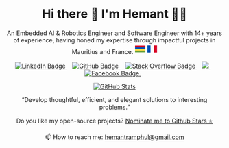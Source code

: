 <h1 align="center">Hi there 👋 I'm Hemant 👨‍💻</h1>
<p align="center">
    An Embedded AI & Robotics Engineer and Software Engineer with 14+ years of experience, having honed my expertise through impactful projects in Mauritius and France. <img src="img/mauritius.png" alt="Mauritius" />
    <img src="img/france.png" alt="France" />
</p>
<p align="center">
    <a href="https://www.linkedin.com/in/hemantramphul/" target="_blank" rel="noopener noreferrer">
        <img src="https://img.shields.io/badge/LinkedIn-0077B5?style=for-the-badge&logo=linkedin&logoColor=white" alt="LinkedIn Badge" />
    </a>
    &nbsp;&nbsp;
    <a href="https://github.com/hemantramphul/" target="_blank" rel="noopener noreferrer">
        <img src="https://img.shields.io/badge/GitHub-100000?style=for-the-badge&logo=github&logoColor=white" alt="GitHub Badge" />
    </a>
    &nbsp;&nbsp;
    <a href="https://stackoverflow.com/users/3537318/hemant-ramphul" target="_blank" rel="noopener noreferrer">
        <img src="https://img.shields.io/badge/Stack_Overflow-FE7A16?style=for-the-badge&logo=stack-overflow&logoColor=white" alt="Stack Overflow Badge" />
    </a>
    &nbsp;&nbsp;
    <a href="https://medium.com/@hemant.ramphul" target="_blank" rel="noopener noreferrer">
        <img src="https://img.shields.io/badge/Medium-12100E?style=for-the-badge&logo=medium&logoColor=white" />
    </a>
    &nbsp;&nbsp;
    <a href="https://www.facebook.com/hemant.ramphul/" target="_blank" rel="noopener noreferrer">
        <img src="https://img.shields.io/badge/Facebook-1877F2?style=for-the-badge&logo=facebook&logoColor=white" alt="Facebook Badge" />
    </a>
    &nbsp;&nbsp;
</p>
<p align="center">
    <a href="#"><img src="https://github-readme-stats.vercel.app/api?username=hemantramphul&show_icons=true&count_private=true&theme=dark" alt="GitHub Stats" width="350" /></a>
</p>
<p align="center">“Develop thoughtful, efficient, and elegant solutions to interesting problems.”</p>
<p align="center">Do you like my open-source projects? <a href="https://stars.github.com/nominate/">Nominate me to Github Stars ⭐</a></p>
<p align="center">📫 How to reach me: <a href="mailto:hemantramphul@gmail.com">hemantramphul@gmail.com</a></p>
